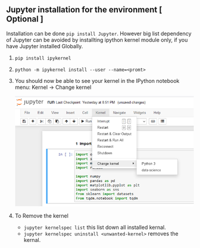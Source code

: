 ## Jupyter installation for the environment [ Optional ]

Installation can be done ```pip install Jupyter```. However big list dependency of Jupyter can be avoided by installting ipython kernel module only, if you have Jupyter installed Globally.

1. ```pip install ipykernel```
2. ```python -m ipykernel install --user --name=<promt>```
3. You should now be able to see your kernel in the IPython notebook menu: Kernel -> Change kernel

    ![ipython-kernel](./image/ipython-kernel-selection.png)

4. To Remove the kernel 
    - ```jupyter kernelspec list``` this list down all installed kernal.
    - ```jupyter kernelspec uninstall <unwanted-kernel>``` removes the kernal.  